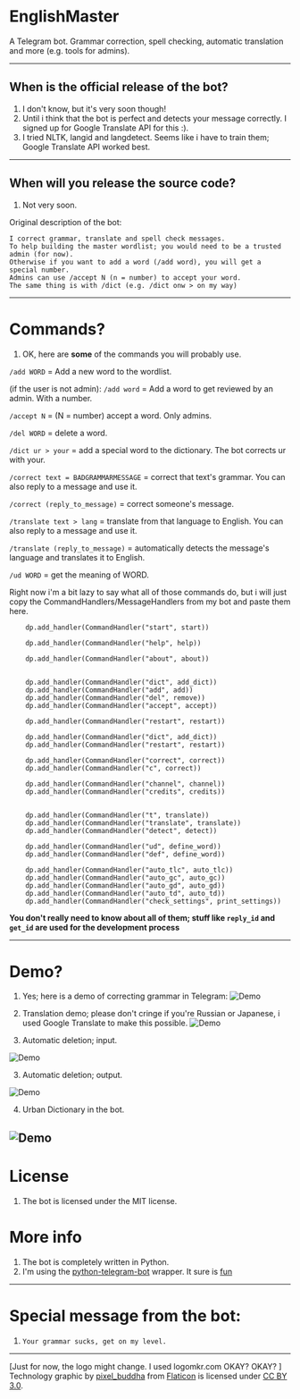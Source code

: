 # EnglishMaster
A Telegram bot. Grammar correction, spell checking, automatic translation and more (e.g. tools for admins).

-----------

## When is the official release of the bot?
1. I don't know, but it's very soon though!
2. Until i think that the bot is perfect and detects your message correctly. I signed up for Google Translate API for this :).
3. I tried NLTK, langid and langdetect. Seems like i have to train them; Google Translate API worked best.

-----------

## When will you release the source code?
1. Not very soon.

Original description of the bot:
```
I correct grammar, translate and spell check messages. 
To help building the master wordlist; you would need to be a trusted admin (for now).
Otherwise if you want to add a word (/add word), you will get a special number. 
Admins can use /accept N (n = number) to accept your word. 
The same thing is with /dict (e.g. /dict onw > on my way)

```

-----------

# Commands?
1. OK, here are __some__ of the commands you will probably use.

`/add WORD` = Add a new word to the wordlist.

(if the user is not admin):
`/add word` = Add a word to get reviewed by an admin. With a number.

`/accept N` = (N = number) accept a word. Only admins.

`/del WORD` = delete a word.

`/dict ur > your` = add a special word to the dictionary. The bot corrects ur with your.

`/correct text = BADGRAMMARMESSAGE` = correct that text's grammar. You can also reply to a message and use it. 

`/correct (reply_to_message)` = correct someone's message. 

`/translate text > lang` = translate from that language to English. You can also reply to a message and use it.

`/translate (reply_to_message)` = automatically detects the message's language and translates it to English.

`/ud WORD` = get the meaning of WORD.

Right now i'm a bit lazy to say what all of those commands do, but i will just copy the CommandHandlers/MessageHandlers from  my bot and paste them here.
```
    dp.add_handler(CommandHandler("start", start))

    dp.add_handler(CommandHandler("help", help))

    dp.add_handler(CommandHandler("about", about))


    dp.add_handler(CommandHandler("dict", add_dict))
    dp.add_handler(CommandHandler("add", add))
    dp.add_handler(CommandHandler("del", remove))
    dp.add_handler(CommandHandler("accept", accept))

    dp.add_handler(CommandHandler("restart", restart))

    dp.add_handler(CommandHandler("dict", add_dict))
    dp.add_handler(CommandHandler("restart", restart))

    dp.add_handler(CommandHandler("correct", correct))
    dp.add_handler(CommandHandler("c", correct))

    dp.add_handler(CommandHandler("channel", channel))
    dp.add_handler(CommandHandler("credits", credits))


    dp.add_handler(CommandHandler("t", translate))
    dp.add_handler(CommandHandler("translate", translate))
    dp.add_handler(CommandHandler("detect", detect))

    dp.add_handler(CommandHandler("ud", define_word))
    dp.add_handler(CommandHandler("def", define_word))

    dp.add_handler(CommandHandler("auto_tlc", auto_tlc))
    dp.add_handler(CommandHandler("auto_gc", auto_gc))
    dp.add_handler(CommandHandler("auto_gd", auto_gd))
    dp.add_handler(CommandHandler("auto_td", auto_td))
    dp.add_handler(CommandHandler("check_settings", print_settings))

```

__You don't really need to know about all of them; stuff like `reply_id` and `get_id` are used for the development process__

-----------

# Demo?
1. Yes; here is a demo of correcting grammar in Telegram:
![Demo](https://i.imgur.com/dz0Ohef.png)

2. Translation demo; please don't cringe if you're Russian or Japanese, i used Google Translate to make this possible.
![Demo](https://i.imgur.com/lH4LvmE.png)

3. Automatic deletion; input.

![Demo](https://i.imgur.com/ddd0xee.png)

3. Automatic deletion; output.

![Demo](https://i.imgur.com/reSkzu1.png)

4. Urban Dictionary in the bot.

![Demo](https://i.imgur.com/K7U2C4K.png)
-----------

# License
1. The bot is licensed under the MIT license.

# More info
1. The bot is completely written in Python. 
2. I'm using the [python-telegram-bot](https://github.com/python-telegram-bot/python-telegram-bot) wrapper. It sure is [fun](https://python-telegram-bot.org/)

----------

# Special message from the bot:
1. `Your grammar sucks, get on my level.`

----------
[Just for now, the logo might change. I used logomkr.com OKAY? OKAY? ]
Technology graphic by <a href="http://www.flaticon.com/authors/pixel-buddha">pixel_buddha</a> from <a href="http://www.flaticon.com/">Flaticon</a> is licensed under <a href="http://creativecommons.org/licenses/by/3.0/" title="Creative Commons BY 3.0">CC BY 3.0</a>.
